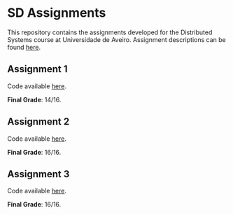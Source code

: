 # SD Assignments
This repository contains the assignments developed for the Distributed Systems course at Universidade de Aveiro.
Assignment descriptions can be found [here](https://github.com/diogopjesus/sd-assignments/tree/main/archive).

## Assignment 1
Code available [here](https://github.com/diogopjesus/sd-assignments/releases/tag/first-assignment).

**Final Grade**: 14/16.

## Assignment 2
Code available [here](https://github.com/diogopjesus/sd-assignments/releases/tag/second-assignment).

**Final Grade**: 16/16.

## Assignment 3
Code available [here]().

**Final Grade**: 16/16.
